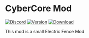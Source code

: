 # CyberCore Mod
[![Discord](https://img.shields.io/discord/661119944892612615.svg?label=&logo=discord&logoColor=ffffff&color=7389D8&labelColor=6A7EC2)](https://discord.gg/vWmZvqkGw7)
[![Version](http://cf.way2muchnoise.eu/versions/620790.svg)]() [![Download](http://cf.way2muchnoise.eu/620790.svg)](https://www.curseforge.com/minecraft/mc-mods/cool-electric-fence-mod)


This mod is a small Electric Fence Mod 

